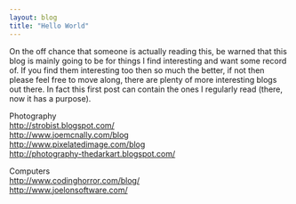 ```yaml
---
layout: blog
title: "Hello World"
---
```


On the off chance that someone is actually reading this, be warned that this blog is mainly going to be for things I find interesting and want some record of. If you find them interesting too then so much the better, if not then please feel free to move along, there are plenty of more interesting blogs out there. In fact this first post can contain the ones I regularly read (there, now it has a purpose).

Photography\
<http://strobist.blogspot.com/>\
<http://www.joemcnally.com/blog>\
<http://www.pixelatedimage.com/blog>\
<http://photography-thedarkart.blogspot.com/>

Computers\
<http://www.codinghorror.com/blog/>\
<http://www.joelonsoftware.com/>
